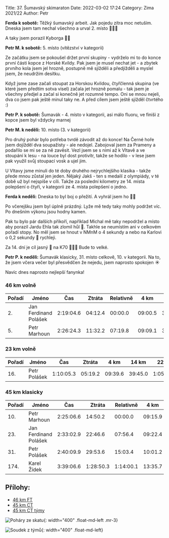 Title:  37. Šumavský skimaraton
Date: 2022-03-02 17:24
Category: Zima 2021/22
Author: Petr

**Ferda k sobotě:** Těžký šumavský arbeit. Jak pojedu zítra moc netuším. Dneska jsem tam nechal všechno a urval 2. místo 💪💪💪

A taky jsem porazil Kyborga 💪💪

**Petr M. k sobotě:** 5. místo (vítězství v kategorii)

Ze začátku jsem se pokoušel držet první skupiny - vydrželo mi to do konce první části kopce z Horské Kvildy. Pak jsem je musel nechat jet - a zbytek prvního kola jsem jel hrozně, postupně mě sjížděli a předjížděli a myslel jsem, že neudržím desítku.

Když jsme zase začali stoupat za Horskou Kvildou, čtyřčlenná skupina (ve které jsem předtím sotva visel) začala jet hrozně pomalu - tak jsem je všechny předjel a začal si konečně jet rozumné tempo. Oni se mnou nejeli, dva co jsem pak ještě minul taky ne. A před cílem jsem ještě sjížděl čtvrtého :)

**Petr P. k sobotě:** Šumavák - 4. místo v kategorii, asi málo fluoru, ve finiši z kopce jsem byl vždycky marnej

**Petr M. k neděli:** 10. místo (3. v kategorii)

Pro druhý pohár bylo potřeba tvrdě závodit až do konce! Na Černé hoře jsem dojížděl dva soupažisty - ale nedojel. Zabojoval jsem za Prameny a podařilo se mi se za ně zavěsit. Vezl jsem se s nimi až k Vltavě a ve stoupání k lesu - na louce byl dost protivítr, takže se hodilo - v lese jsem pak využil svůj stoupací vosk a ujel jim.

U Vltavy jsme minuli do té doby druhého nejrychlejšího klasika - takže přede mnou zůstal jen jeden. Nějaký Jakš - ten s medailí z olympiády, v té době už byl nejspíše v cíli. Takže za poslední kilometry ze 14. místa polepšení o čtyři, v kategorii ze 4. místa polepšení o jedno.

**Ferda k neděli:** Dneska to byl boj o přežití. A vyhrál jsem ho 💪💪

Po včerejšku jsem byl úplně prázdný. Lyže mě tedy taky mohly podržet víc. Po dnešním výkonu jsou hodny kamen.

Pak tu bylo pár dalších příkoří, například Michal mě taky nepodržel a místo aby porazil Jardu Ehla tak zlomil hůl 🤪. Takhle se neumístím ani v celkovém pořadí stopy. No měl jsem se hnout v NMnM o 4 sekundy a nebo na Karlovi o 0,2 sekundy 🙈 rychleji.

Za 14. dní je cíl jasný 🥇 na K70 💪💪💪 Bude to velké.

**Petr P. k neděli:** Šumavák klasicky, 31. místo celkově, 10. v kategorii. Na to, že jsem včera večer byl přesvědčen že nejedu, jsem naprosto spokojen ☀️

Navíc dnes naprosto nejlepší fanynka!

### 46 km volně

| Pořadí | Jméno                 | Čas       | Ztráta  | Relativně | 4 km    | 14 km   | 22 km     | 26 km     | 36 km     | 44 km     |
|--------|-----------------------|-----------|---------|-----------|---------|---------|-----------|-----------|-----------|-----------|
| 2.     | Jan Ferdinand Polášek | 2:19:04.6 | 04:12.4 | 00:00.0   | 09:00.5 | 38:01.4 | 1:02:28.4 | 1:17:48.3 | 1:48:25.3 | 2:13:51.5 |
| 5.     | Petr Marhoun          | 2:26:24.3 | 11:32.2 | 07:19.8   | 09:09.1 | 39:46.4 | 1:06:05.9 | 1:22:20.3 | 1:54:20.6 | 2:20:44.3 |

### 23 km volně

| Pořadí | Jméno        | Čas       | Ztráta  | 4 km    | 14 km   | 22 km     |
|--------|--------------|-----------|---------|---------|---------|-----------|
| 16.    | Petr Polášek | 1:10:05.3 | 05:19.2 | 09:39.6 | 39:45.0 | 1:05:10.9 |

### 45 km klasicky

| Pořadí | Jméno                 | Čas       | Ztráta    | Relativně | 4 km    | 14 km   | 19 km     | 43 km     |
|--------|-----------------------|-----------|-----------|-----------|---------|---------|-----------|-----------|
| 10.    | Petr Marhoun          | 2:25:06.6 | 14:50.2   | 00:00.0   | 09:15.9 | 42:10.0 | 1:00:09.8 | 2:19:33.8 |
| 23.    | Jan Ferdinand Polášek | 2:33:02.9 | 22:46.6   | 07:56.4   | 09:22.4 | 43:57.2 | 1:03:07.8 | 2:27:11.6 |
| 31.    | Petr Polášek          | 2:40:09.9 | 29:53.6   | 15:03.4   | 10:01.2 | 45:36.7 | 1:05:31.3 | 2:33:43.8 |
| 174.   | Karel Žídek           | 3:39:06.6 | 1:28:50.3 | 1:14:00.1 | 13:35.7 | 58:20.5 | 1:27:50.4 | 3:31:32.0 |

Přílohy:
--------

- [46 km FT]({static}/static/zima-2021-22/20220226-spz-sm-46-km-ft-abs.pdf)
- [45 km CT]({static}/static/zima-2021-22/20220227-spz-sm-45-km-ct-abs.pdf)
- [45 km CT týmy]({static}/static/zima-2021-22/20220227-spz-sm-45-km-ct-tymy.pdf)

![Poháry ze skatu]({static}/static/zima-2021-22/sumavak-pohary.jpg){: width="400" .float-md-left .mr-3}

![Soudek z týmů]({static}/static/zima-2021-22/sumavak-soudek.jpg){: width="400" .float-md-left}
